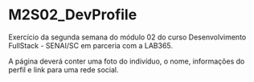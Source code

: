# M2S02_DevProfile
Exercício da segunda semana do módulo 02 do curso Desenvolvimento FullStack - SENAI/SC em parceria com a LAB365.

A página deverá conter uma foto do indivíduo, o nome, informações do perfil e link para uma rede social.

